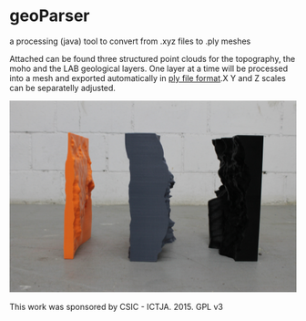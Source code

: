 # geoParser
a processing (java) tool to convert from .xyz files to .ply meshes

Attached can be found three structured point clouds for the topography, the moho and the LAB geological layers. One layer at a time will be processed into a mesh and exported automatically in [ply file format][1].X Y and Z scales can be separatelly adjusted.

![alt text](https://github.com/ilaro-org/geoParser/blob/master/topo%20moho%20lab%20iberia%20stl/IMG_2435.JPG)

This work was sponsored by CSIC - ICTJA. 2015. GPL v3

[1]: http://paulbourke.net/dataformats/ply/
